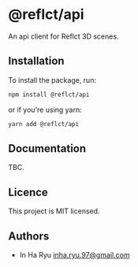 # @reflct/api

An api client for Reflct 3D scenes.

## Installation

To install the package, run:

```bash
npm install @reflct/api
```

or if you're using yarn:

```bash
yarn add @reflct/api
```

## Documentation

TBC.

## Licence

This project is MIT licensed.

## Authors

- In Ha Ryu <inha.ryu.97@gmail.com>
